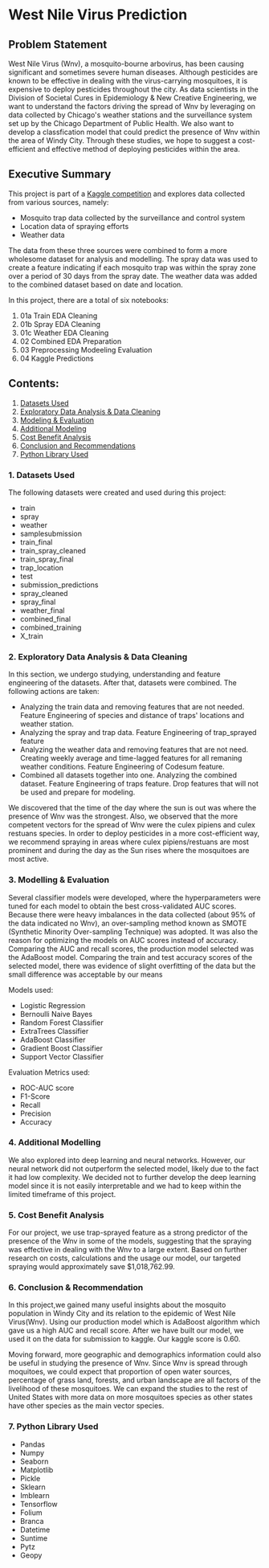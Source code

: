 # West Nile Virus Prediction

## Problem Statement
West Nile Virus (Wnv), a mosquito-bourne arbovirus, has been causing significant and sometimes severe human diseases. Although pesticides are known to be effective in dealing with the virus-carrying mosquitoes, it is expensive to deploy pesticides throughout the city. As data scientists in the Division of Societal Cures in Epidemiology & New Creative Engineering, we want to understand the factors driving the spread of Wnv by leveraging on data collected by Chicago's weather stations and the surveillance system set up by the Chicago Department of Public Health. We also want to develop a classfication model that could predict the presence of Wnv within the area of Windy City. Through these studies, we hope to suggest a cost-efficient and effective method of deploying pesticides within the area.

## Executive Summary

This project is part of a [Kaggle competition](https://www.kaggle.com/c/predict-west-nile-virus/overview) and explores data collected from various sources, namely:  
* Mosquito trap data collected by the surveillance and control system
* Location data of spraying efforts
* Weather data

The data from these three sources were combined to form a more wholesome dataset for analysis and modelling. The spray data was used to create a feature indicating if each mosquito trap was within the spray zone over a period of 30 days from the spray date. The weather data was added to the combined dataset based on date and location.

In this project, there are a total of six notebooks:
1) 01a Train EDA Cleaning
2) 01b Spray EDA Cleaning
3) 01c Weather EDA Cleaning
4) 02 Combined EDA Preparation
5) 03 Preprocessing Modeeling Evaluation
6) 04 Kaggle Predictions

## Contents:

1. [Datasets Used](#1-Datasets-Used)
2. [Exploratory Data Analysis & Data Cleaning](#2-Exploratory-Data-Analysis-&-Data-Cleaning)
3. [Modeling & Evaluation](#3-Modeling-&-Evaluation)
4. [Additional Modeling](#4-Additional-Modeling)
5. [Cost Benefit Analysis](#5-Cost-Benefit-Analysis)
6. [Conclusion and Recommendations](#6-Conclusion-and-Recommendations)
7. [Python Library Used](#7-Python-Library-Used)

### 1. Datasets Used 
The following datasets were created and used during this project:
- train
- spray
- weather
- samplesubmission
- train_final
- train_spray_cleaned
- train_spray_final
- trap_location
- test
- submission_predictions
- spray_cleaned
- spray_final
- weather_final
- combined_final
- combined_training
- X_train

### 2. Exploratory Data Analysis & Data Cleaning
In this section, we undergo studying, understanding and feature engineering of the datasets. After that, datasets were combined. The following actions are taken:
- Analyzing the train data and removing features that are not needed. Feature Engineering of species and distance of traps' locations and weather station.
- Analyzing the spray and trap data. Feature Engineering of trap_sprayed feature
- Analyzing the weather data and removing features that are not need. Creating weekly average and time-lagged features for all remaning weather conditions. Feature Engineering of Codesum feature.
- Combined all datasets together into one. Analyzing the combined dataset. Feature Engineering of traps feature. Drop features that will not be used and prepare for modeling.

We discovered that the time of the day where the sun is out was where the presence of Wnv was the strongest. Also, we observed that the more competent vectors for the spread of Wnv were the culex pipiens and culex restuans species. In order to deploy pesticides in a more cost-efficient way, we recommend spraying in areas where culex pipiens/restuans are most prominent and during the day as the Sun rises where the mosquitoes are most active.

### 3. Modelling & Evaluation
Several classifier models were developed, where the hyperparameters were tuned for each model to obtain the best cross-validated AUC scores. Because there were heavy imbalances in the data collected (about 95% of the data indicated no Wnv), an over-sampling method known as SMOTE (Synthetic Minority Over-sampling Technique) was adopted. It was also the reason for optimizing the models on AUC scores instead of accuracy. Comparing the AUC and recall scores, the production model selected was the AdaBoost model. Comparing the train and test accuracy scores of the selected model, there was evidence of slight overfitting of the data but the small difference was acceptable by our means

Models used:
- Logistic Regression
- Bernoulli Naive Bayes
- Random Forest Classifier
- ExtraTrees Classifier
- AdaBoost Classifier
- Gradient Boost Classifier
- Support Vector Classifier

Evaluation Metrics used:
- ROC-AUC score
- F1-Score
- Recall
- Precision
- Accuracy

### 4. Additional Modelling
We also explored into deep learning and neural networks. However, our neural network did not outperform the selected model, likely due to the fact it had low complexity. We decided not to further develop the deep learning model since it is not easily interpretable and we had to keep within the limited timeframe of this project.

### 5. Cost Benefit Analysis
For our project, we use trap-sprayed feature as a strong predictor of the presence of the Wnv in some of the models, suggesting that the spraying was effective in dealing with the Wnv to a large extent. Based on further research on costs, calculations and  the usage our model, our targeted spraying would approximately save $1,018,762.99.

### 6. Conclusion & Recommendation
In this project,we gained many useful insights about the mosquito population in Windy City and its relation to the epidemic of West Nile Virus(Wnv). Using our production model which is AdaBoost algorithm which gave us a high AUC and recall score. After we have built our model, we used it on the data for submission to kaggle. Our kaggle score is 0.60.

Moving forward, more geographic and demographics information could also be useful in studying the presence of Wnv. Since Wnv is spread through moquitoes, we could expect that proportion of open water sources, percentage of grass land, forests, and urban landscape are all factors of the livelihood of these mosquitoes. We can expand the studies to the rest of United States with more data on more mosquitoes species as other states have other species as the main vector species. 

### 7. Python Library Used
- Pandas
- Numpy
- Seaborn
- Matplotlib
- Pickle
- Sklearn
- Imblearn
- Tensorflow
- Folium
- Branca
- Datetime
- Suntime
- Pytz
- Geopy


